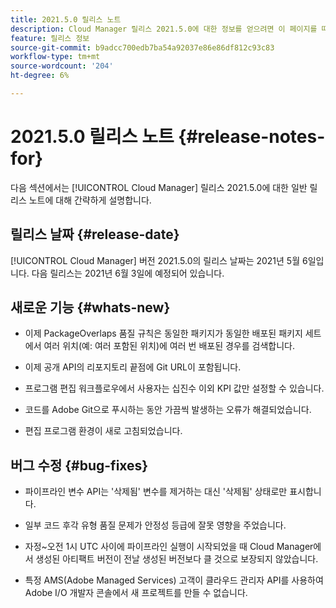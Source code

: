 ```yaml
---
title: 2021.5.0 릴리스 노트
description: Cloud Manager 릴리스 2021.5.0에 대한 정보를 얻으려면 이 페이지를 따르십시오.
feature: 릴리스 정보
source-git-commit: b9adcc700edb7ba54a92037e86e86df812c93c83
workflow-type: tm+mt
source-wordcount: '204'
ht-degree: 6%

---
```


# 2021.5.0 릴리스 노트 {#release-notes-for}

다음 섹션에서는 [!UICONTROL Cloud Manager] 릴리스 2021.5.0에 대한 일반 릴리스 노트에 대해 간략하게 설명합니다.

## 릴리스 날짜 {#release-date}

[!UICONTROL Cloud Manager] 버전 2021.5.0의 릴리스 날짜는 2021년 5월 6일입니다.
다음 릴리스는 2021년 6월 3일에 예정되어 있습니다.

## 새로운 기능 {#whats-new}

* 이제 PackageOverlaps 품질 규칙은 동일한 패키지가 동일한 배포된 패키지 세트에서 여러 위치(예: 여러 포함된 위치)에 여러 번 배포된 경우를 검색합니다.

* 이제 공개 API의 리포지토리 끝점에 Git URL이 포함됩니다.

* 프로그램 편집 워크플로우에서 사용자는 십진수 이외 KPI 값만 설정할 수 있습니다.

* 코드를 Adobe Git으로 푸시하는 동안 가끔씩 발생하는 오류가 해결되었습니다.

* 편집 프로그램 환경이 새로 고침되었습니다.

## 버그 수정 {#bug-fixes}

* 파이프라인 변수 API는 &#39;삭제됨&#39; 변수를 제거하는 대신 &#39;삭제됨&#39; 상태로만 표시합니다.

* 일부 코드 후각 유형 품질 문제가 안정성 등급에 잘못 영향을 주었습니다.

* 자정~오전 1시 UTC 사이에 파이프라인 실행이 시작되었을 때 Cloud Manager에서 생성된 아티팩트 버전이 전날 생성된 버전보다 클 것으로 보장되지 않았습니다.

* 특정 AMS(Adobe Managed Services) 고객이 클라우드 관리자 API를 사용하여 Adobe I/O 개발자 콘솔에서 새 프로젝트를 만들 수 없습니다.
